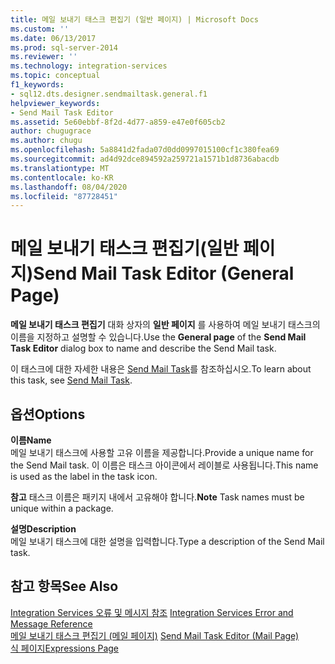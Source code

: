 ```yaml
---
title: 메일 보내기 태스크 편집기 (일반 페이지) | Microsoft Docs
ms.custom: ''
ms.date: 06/13/2017
ms.prod: sql-server-2014
ms.reviewer: ''
ms.technology: integration-services
ms.topic: conceptual
f1_keywords:
- sql12.dts.designer.sendmailtask.general.f1
helpviewer_keywords:
- Send Mail Task Editor
ms.assetid: 5e60ebbf-8f2d-4d77-a859-e47e0f605cb2
author: chugugrace
ms.author: chugu
ms.openlocfilehash: 5a8841d2fada07d0dd0997015100cf1c380fea69
ms.sourcegitcommit: ad4d92dce894592a259721a1571b1d8736abacdb
ms.translationtype: MT
ms.contentlocale: ko-KR
ms.lasthandoff: 08/04/2020
ms.locfileid: "87728451"
---
```

# <a name="send-mail-task-editor-general-page"></a><span data-ttu-id="2c418-102">메일 보내기 태스크 편집기(일반 페이지)</span><span class="sxs-lookup"><span data-stu-id="2c418-102">Send Mail Task Editor (General Page)</span></span>
  <span data-ttu-id="2c418-103">**메일 보내기 태스크 편집기** 대화 상자의 **일반 페이지** 를 사용하여 메일 보내기 태스크의 이름을 지정하고 설명할 수 있습니다.</span><span class="sxs-lookup"><span data-stu-id="2c418-103">Use the **General page** of the **Send Mail Task Editor** dialog box to name and describe the Send Mail task.</span></span>  
  
 <span data-ttu-id="2c418-104">이 태스크에 대한 자세한 내용은 [Send Mail Task](control-flow/send-mail-task.md)를 참조하십시오.</span><span class="sxs-lookup"><span data-stu-id="2c418-104">To learn about this task, see [Send Mail Task](control-flow/send-mail-task.md).</span></span>  
  
## <a name="options"></a><span data-ttu-id="2c418-105">옵션</span><span class="sxs-lookup"><span data-stu-id="2c418-105">Options</span></span>  
 <span data-ttu-id="2c418-106">**이름**</span><span class="sxs-lookup"><span data-stu-id="2c418-106">**Name**</span></span>  
 <span data-ttu-id="2c418-107">메일 보내기 태스크에 사용할 고유 이름을 제공합니다.</span><span class="sxs-lookup"><span data-stu-id="2c418-107">Provide a unique name for the Send Mail task.</span></span> <span data-ttu-id="2c418-108">이 이름은 태스크 아이콘에서 레이블로 사용됩니다.</span><span class="sxs-lookup"><span data-stu-id="2c418-108">This name is used as the label in the task icon.</span></span>  
  
 <span data-ttu-id="2c418-109">**참고** 태스크 이름은 패키지 내에서 고유해야 합니다.</span><span class="sxs-lookup"><span data-stu-id="2c418-109">**Note** Task names must be unique within a package.</span></span>  
  
 <span data-ttu-id="2c418-110">**설명**</span><span class="sxs-lookup"><span data-stu-id="2c418-110">**Description**</span></span>  
 <span data-ttu-id="2c418-111">메일 보내기 태스크에 대한 설명을 입력합니다.</span><span class="sxs-lookup"><span data-stu-id="2c418-111">Type a description of the Send Mail task.</span></span>  
  
## <a name="see-also"></a><span data-ttu-id="2c418-112">참고 항목</span><span class="sxs-lookup"><span data-stu-id="2c418-112">See Also</span></span>  
 <span data-ttu-id="2c418-113">[Integration Services 오류 및 메시지 참조](../../2014/integration-services/integration-services-error-and-message-reference.md) </span><span class="sxs-lookup"><span data-stu-id="2c418-113">[Integration Services Error and Message Reference](../../2014/integration-services/integration-services-error-and-message-reference.md) </span></span>  
 <span data-ttu-id="2c418-114">[메일 보내기 태스크 편집기 &#40;메일 페이지&#41;](../../2014/integration-services/send-mail-task-editor-mail-page.md) </span><span class="sxs-lookup"><span data-stu-id="2c418-114">[Send Mail Task Editor &#40;Mail Page&#41;](../../2014/integration-services/send-mail-task-editor-mail-page.md) </span></span>  
 [<span data-ttu-id="2c418-115">식 페이지</span><span class="sxs-lookup"><span data-stu-id="2c418-115">Expressions Page</span></span>](expressions/expressions-page.md)  
  
  

